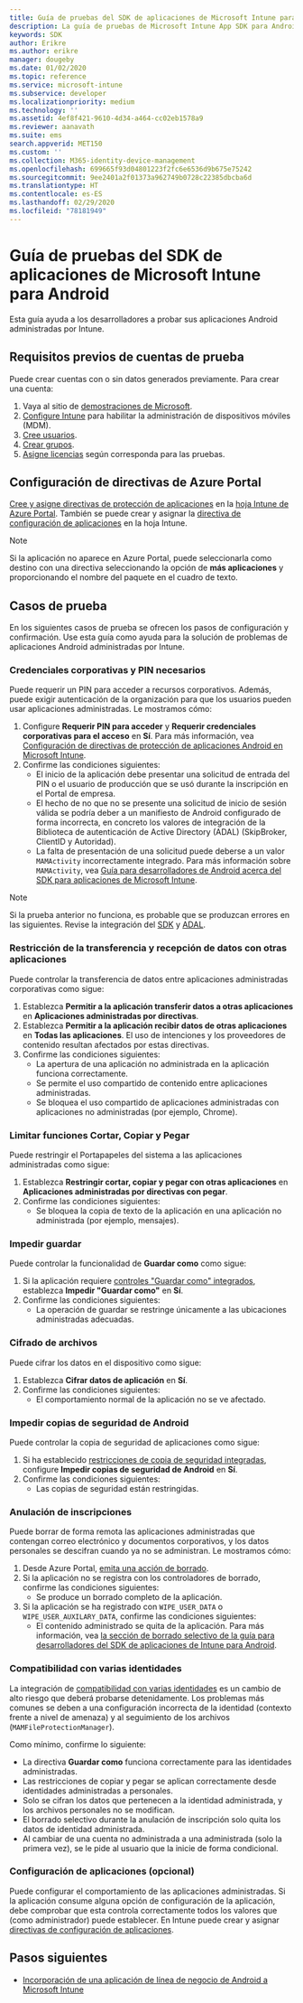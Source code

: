 ```yaml
---
title: Guía de pruebas del SDK de aplicaciones de Microsoft Intune para Android
description: La guía de pruebas de Microsoft Intune App SDK para Android le ayuda a probar su aplicación Android administrada por Intune.
keywords: SDK
author: Erikre
ms.author: erikre
manager: dougeby
ms.date: 01/02/2020
ms.topic: reference
ms.service: microsoft-intune
ms.subservice: developer
ms.localizationpriority: medium
ms.technology: ''
ms.assetid: 4ef8f421-9610-4d34-a464-cc02eb1578a9
ms.reviewer: aanavath
ms.suite: ems
search.appverid: MET150
ms.custom: ''
ms.collection: M365-identity-device-management
ms.openlocfilehash: 699665f93d04801223f2fc6e6536d9b675e75242
ms.sourcegitcommit: 9ee2401a2f01373a962749b0728c22385dbcba6d
ms.translationtype: HT
ms.contentlocale: es-ES
ms.lasthandoff: 02/29/2020
ms.locfileid: "78181949"
---
```

# <a name="microsoft-intune-app-sdk-for-android-testing-guide"></a>Guía de pruebas del SDK de aplicaciones de Microsoft Intune para Android

Esta guía ayuda a los desarrolladores a probar sus aplicaciones Android administradas por Intune.  

## <a name="prerequisite-test-accounts"></a>Requisitos previos de cuentas de prueba
Puede crear cuentas con o sin datos generados previamente. Para crear una cuenta:
1. Vaya al sitio de [demostraciones de Microsoft](https://demos.microsoft.com/environments/create/tenant). 
2. [Configure Intune](../fundamentals/setup-steps.md) para habilitar la administración de dispositivos móviles (MDM).
3. [Cree usuarios](../fundamentals/users-add.md).
4. [Crear grupos](../fundamentals/groups-add.md).
5. [Asigne licencias](../fundamentals/licenses-assign.md) según corresponda para las pruebas.


## <a name="azure-portal-policy-configuration"></a>Configuración de directivas de Azure Portal
[Cree y asigne directivas de protección de aplicaciones](../apps/app-protection-policies.md) en la [hoja Intune de Azure Portal](https://portal.azure.com/?feature.customportal=false#blade/Microsoft_Intune_Apps/MainMenu/14/selectedMenuItem/Overview). También se puede crear y asignar la [directiva de configuración de aplicaciones](../apps/app-configuration-policies-overview.md) en la hoja Intune.

> [!NOTE]
> Si la aplicación no aparece en Azure Portal, puede seleccionarla como destino con una directiva seleccionando la opción de **más aplicaciones** y proporcionando el nombre del paquete en el cuadro de texto.

## <a name="test-cases"></a>Casos de prueba

En los siguientes casos de prueba se ofrecen los pasos de configuración y confirmación. Use esta guía como ayuda para la solución de problemas de aplicaciones Android administradas por Intune.

### <a name="required-pin-and-corporate-credentials"></a>Credenciales corporativas y PIN necesarios

Puede requerir un PIN para acceder a recursos corporativos. Además, puede exigir autenticación de la organización para que los usuarios pueden usar aplicaciones administradas. Le mostramos cómo:

1. Configure **Requerir PIN para acceder** y **Requerir credenciales corporativas para el acceso** en **Sí**. Para más información, vea [Configuración de directivas de protección de aplicaciones Android en Microsoft Intune](../apps/app-protection-policy-settings-android.md#access-requirements).
2. Confirme las condiciones siguientes:
    - El inicio de la aplicación debe presentar una solicitud de entrada del PIN o el usuario de producción que se usó durante la inscripción en el Portal de empresa.
    - El hecho de no que no se presente una solicitud de inicio de sesión válida se podría deber a un manifiesto de Android configurado de forma incorrecta, en concreto los valores de integración de la Biblioteca de autenticación de Active Directory (ADAL) (SkipBroker, ClientID y Autoridad).
    - La falta de presentación de una solicitud puede deberse a un valor `MAMActivity` incorrectamente integrado. Para más información sobre `MAMActivity`, vea [Guía para desarrolladores de Android acerca del SDK para aplicaciones de Microsoft Intune](app-sdk-android.md).

> [!NOTE] 
> Si la prueba anterior no funciona, es probable que se produzcan errores en las siguientes. Revise la integración del [SDK](app-sdk-android.md#sdk-integration) y [ADAL](app-sdk-android.md#configure-azure-active-directory-authentication-library-adal).

### <a name="restrict-transferring-and-receiving-data-with-other-apps"></a>Restricción de la transferencia y recepción de datos con otras aplicaciones
Puede controlar la transferencia de datos entre aplicaciones administradas corporativas como sigue:

1. Establezca **Permitir a la aplicación transferir datos a otras aplicaciones** en **Aplicaciones administradas por directivas**.
2. Establezca **Permitir a la aplicación recibir datos de otras aplicaciones** en **Todas las aplicaciones**. El uso de intenciones y los proveedores de contenido resultan afectados por estas directivas.
3. Confirme las condiciones siguientes:
    - La apertura de una aplicación no administrada en la aplicación funciona correctamente.
    - Se permite el uso compartido de contenido entre aplicaciones administradas.
    - Se bloquea el uso compartido de aplicaciones administradas con aplicaciones no administradas (por ejemplo, Chrome).

### <a name="restrict-cut-copy-and-paste"></a>Limitar funciones Cortar, Copiar y Pegar
Puede restringir el Portapapeles del sistema a las aplicaciones administradas como sigue:

1. Establezca **Restringir cortar, copiar y pegar con otras aplicaciones** en **Aplicaciones administradas por directivas con pegar**.
2. Confirme las condiciones siguientes:
    - Se bloquea la copia de texto de la aplicación en una aplicación no administrada (por ejemplo, mensajes).

### <a name="prevent-save"></a>Impedir guardar
Puede controlar la funcionalidad de **Guardar como** como sigue:

1. Si la aplicación requiere [controles "Guardar como" integrados](app-sdk-android.md#example-determine-if-saving-to-device-or-cloud-storage-is-permitted), establezca **Impedir "Guardar como"** en **Sí**.
2. Confirme las condiciones siguientes:
    - La operación de guardar se restringe únicamente a las ubicaciones administradas adecuadas.

### <a name="file-encryption"></a>Cifrado de archivos
Puede cifrar los datos en el dispositivo como sigue:

1. Establezca **Cifrar datos de aplicación** en **Sí**.
2. Confirme las condiciones siguientes:
    - El comportamiento normal de la aplicación no se ve afectado.

### <a name="prevent-android-backups"></a>Impedir copias de seguridad de Android
Puede controlar la copia de seguridad de aplicaciones como sigue:

1. Si ha establecido [restricciones de copia de seguridad integradas](app-sdk-android.md#protecting-backup-data), configure **Impedir copias de seguridad de Android** en **Sí**.
2. Confirme las condiciones siguientes:
    - Las copias de seguridad están restringidas.

### <a name="unenrollment"></a>Anulación de inscripciones
Puede borrar de forma remota las aplicaciones administradas que contengan correo electrónico y documentos corporativos, y los datos personales se descifran cuando ya no se administran. Le mostramos cómo:

1. Desde Azure Portal, [emita una acción de borrado](../apps/apps-selective-wipe.md).
2. Si la aplicación no se registra con los controladores de borrado, confirme las condiciones siguientes:
    - Se produce un borrado completo de la aplicación.
3. Si la aplicación se ha registrado con `WIPE_USER_DATA` o `WIPE_USER_AUXILARY_DATA`, confirme las condiciones siguientes:
    - El contenido administrado se quita de la aplicación. Para más información, vea [la sección de borrado selectivo de la guía para desarrolladores del SDK de aplicaciones de Intune para Android](app-sdk-android.md#selective-wipe).

### <a name="multi-identity-support"></a>Compatibilidad con varias identidades
La integración de [compatibilidad con varias identidades](app-sdk-android.md#multi-identity-optional) es un cambio de alto riesgo que deberá probarse detenidamente. Los problemas más comunes se deben a una configuración incorrecta de la identidad (contexto frente a nivel de amenaza) y al seguimiento de los archivos (`MAMFileProtectionManager`).

Como mínimo, confirme lo siguiente:

- La directiva **Guardar como** funciona correctamente para las identidades administradas.
- Las restricciones de copiar y pegar se aplican correctamente desde identidades administradas a personales.
- Solo se cifran los datos que pertenecen a la identidad administrada, y los archivos personales no se modifican.
- El borrado selectivo durante la anulación de inscripción solo quita los datos de identidad administrada.
- Al cambiar de una cuenta no administrada a una administrada (solo la primera vez), se le pide al usuario que la inicie de forma condicional.

### <a name="app-configuration-optional"></a>Configuración de aplicaciones (opcional)
Puede configurar el comportamiento de las aplicaciones administradas. Si la aplicación consume alguna opción de configuración de la aplicación, debe comprobar que esta controla correctamente todos los valores que (como administrador) puede establecer. En Intune puede crear y asignar [directivas de configuración de aplicaciones](../apps/app-configuration-policies-overview.md).

## <a name="next-steps"></a>Pasos siguientes

- [Incorporación de una aplicación de línea de negocio de Android a Microsoft Intune](../apps/lob-apps-android.md)
